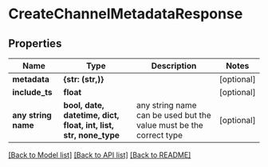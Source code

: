 # CreateChannelMetadataResponse


## Properties
Name | Type | Description | Notes
------------ | ------------- | ------------- | -------------
**metadata** | **{str: (str,)}** |  | [optional] 
**include_ts** | **float** |  | [optional] 
**any string name** | **bool, date, datetime, dict, float, int, list, str, none_type** | any string name can be used but the value must be the correct type | [optional]

[[Back to Model list]](../README.md#documentation-for-models) [[Back to API list]](../README.md#documentation-for-api-endpoints) [[Back to README]](../README.md)


